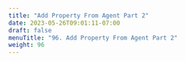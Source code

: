 ```yaml
---
title: "Add Property From Agent Part 2"
date: 2023-05-26T09:01:11-07:00
draft: false
menuTitle: "96. Add Property From Agent Part 2"
weight: 96
---
```



